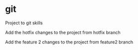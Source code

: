 # git
Project to git skills

Add the hotfix changes to the project from hotfix branch

Add the feature 2 changes to the project from feature2 branch